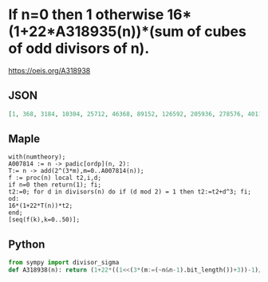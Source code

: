 # If n\=0 then 1 otherwise 16\*\(1\+22\*A318935\(n\)\)\*\(sum of cubes of odd divisors of n\)\.
https://oeis.org/A318938
## JSON
```JSON
[1, 368, 3184, 10304, 25712, 46368, 89152, 126592, 205936, 278576, 401184, 490176, 719936, 808864, 1095296, 1298304, 1647728, 1808352, 2410288, 2524480, 3239712, 3544576, 4241088, 4477824, 5766208, 5796368, 6998432, 7521920, 8844928, 8975520, 11233152, 10963456, 13182064, 13724928, 15646176, 15950592, 19463984]
```
## Maple
```Maple
with(numtheory);
A007814 := n -> padic[ordp](n, 2):
T:= n -> add(2^(3*m),m=0..A007814(n));
f := proc(n) local t2,i,d;
if n=0 then return(1); fi;
t2:=0; for d in divisors(n) do if (d mod 2) = 1 then t2:=t2+d^3; fi; od:
16*(1+22*T(n))*t2;
end;
[seq(f(k),k=0..50)];
```
## Python
```Python
from sympy import divisor_sigma
def A318938(n): return (1+22*((1<<(3*(m:=(~n&n-1).bit_length())+3))-1)//7)*divisor_sigma(n>>m,3)<<4 if n else 1 # _Chai Wah Wu_, Jul 11 2022
```
